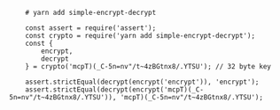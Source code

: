         # yarn add simple-encrypt-decrypt

        const assert = require('assert');
        const crypto = require('yarn add simple-encrypt-decrypt');
        const {
            encrypt,
            decrypt
        } = crypto('mcpT)(_C-5n=nv"/t~4zBGtnx8/.YTSU'); // 32 byte key

        assert.strictEqual(decrypt(encrypt('encrypt')), 'encrypt');
        assert.strictEqual(decrypt(encrypt('mcpT)(_C-5n=nv"/t~4zBGtnx8/.YTSU')), 'mcpT)(_C-5n=nv"/t~4zBGtnx8/.YTSU');